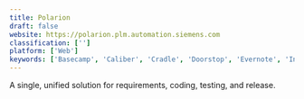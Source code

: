 ```yaml
---
title: Polarion
draft: false 
website: https://polarion.plm.automation.siemens.com
classification: ['']
platform: ['Web']
keywords: ['Basecamp', 'Caliber', 'Cradle', 'Doorstop', 'Evernote', 'Innoslate', 'Jama', 'Jama Connect', 'Jama Software Requirements Management Tool', 'Jira', 'Modern Requirements Suite4TFS', 'NYC Tech Ladies Jobs Email', 'ReqView', 'Requirements Quality Suite', 'Slack', 'Spekfy', 'The Swedish Number', 'Traceable Requirement Management', 'Trello', 'rmtoo']
---
```

A single, unified solution for requirements, coding, testing, and release.